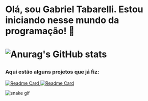 <h1>Olá, sou Gabriel Tabarelli. Estou iniciando nesse mundo da programação! 👋<h1>

![Anurag's GitHub stats](https://github-readme-stats.vercel.app/api?username=gabriel-tabarelli&theme=dracula&show_icons=true)


<h3>Aqui estão alguns projetos que já fiz:</h3>

[![Readme Card](https://github-readme-stats.vercel.app/api/pin/?username=gabriel-tabarelli&repo=gerador-de-cores&theme=dracula)  ![Readme Card](https://github-readme-stats.vercel.app/api/pin/?username=gabriel-tabarelli&repo=TestesUnitarios-JUnit5&theme=dracula)](https://github.com/anuraghazra/github-readme-stats)

![snake gif](https://github.com/gabriel-tabarelli/gabriel-tabarelli/blob/output/github-contribution-grid-snake.svg)
